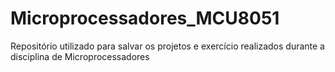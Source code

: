 # Microprocessadores_MCU8051
Repositório utilizado para salvar os projetos e exercício realizados durante a disciplina de Microprocessadores
